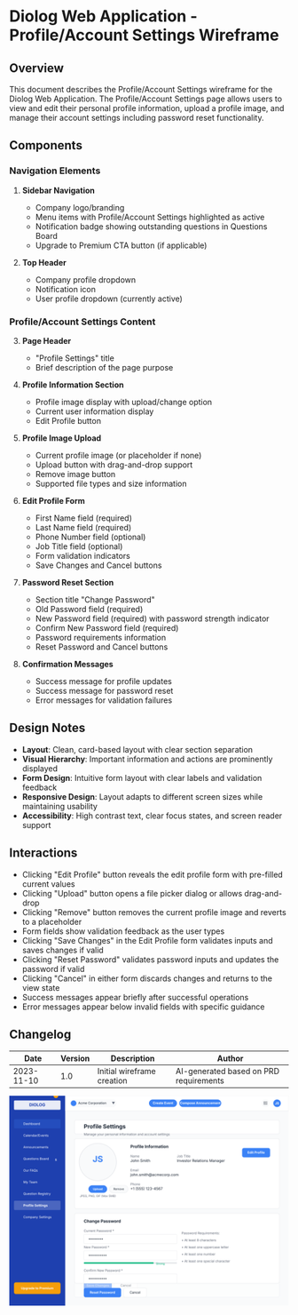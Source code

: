 # Diolog Web Application - Profile/Account Settings Wireframe

## Overview
This document describes the Profile/Account Settings wireframe for the Diolog Web Application. The Profile/Account Settings page allows users to view and edit their personal profile information, upload a profile image, and manage their account settings including password reset functionality.

## Components

### Navigation Elements
1. **Sidebar Navigation**
   - Company logo/branding
   - Menu items with Profile/Account Settings highlighted as active
   - Notification badge showing outstanding questions in Questions Board
   - Upgrade to Premium CTA button (if applicable)

2. **Top Header**
   - Company profile dropdown
   - Notification icon
   - User profile dropdown (currently active)

### Profile/Account Settings Content

3. **Page Header**
   - "Profile Settings" title
   - Brief description of the page purpose

4. **Profile Information Section**
   - Profile image display with upload/change option
   - Current user information display
   - Edit Profile button

5. **Profile Image Upload**
   - Current profile image (or placeholder if none)
   - Upload button with drag-and-drop support
   - Remove image button
   - Supported file types and size information

6. **Edit Profile Form**
   - First Name field (required)
   - Last Name field (required)
   - Phone Number field (optional)
   - Job Title field (optional)
   - Form validation indicators
   - Save Changes and Cancel buttons

7. **Password Reset Section**
   - Section title "Change Password"
   - Old Password field (required)
   - New Password field (required) with password strength indicator
   - Confirm New Password field (required)
   - Password requirements information
   - Reset Password and Cancel buttons

8. **Confirmation Messages**
   - Success message for profile updates
   - Success message for password reset
   - Error messages for validation failures

## Design Notes

- **Layout**: Clean, card-based layout with clear section separation
- **Visual Hierarchy**: Important information and actions are prominently displayed
- **Form Design**: Intuitive form layout with clear labels and validation feedback
- **Responsive Design**: Layout adapts to different screen sizes while maintaining usability
- **Accessibility**: High contrast text, clear focus states, and screen reader support

## Interactions

- Clicking "Edit Profile" button reveals the edit profile form with pre-filled current values
- Clicking "Upload" button opens a file picker dialog or allows drag-and-drop
- Clicking "Remove" button removes the current profile image and reverts to a placeholder
- Form fields show validation feedback as the user types
- Clicking "Save Changes" in the Edit Profile form validates inputs and saves changes if valid
- Clicking "Reset Password" validates password inputs and updates the password if valid
- Clicking "Cancel" in either form discards changes and returns to the view state
- Success messages appear briefly after successful operations
- Error messages appear below invalid fields with specific guidance

## Changelog

| Date | Version | Description | Author |
|------|---------|-------------|--------|
| 2023-11-10 | 1.0 | Initial wireframe creation | AI-generated based on PRD requirements |

![Profile/Account Settings Wireframe](diolog-web-profile-settings.svg)
